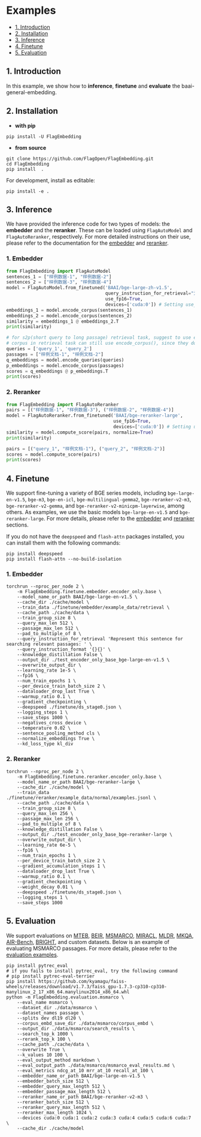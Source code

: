 # Examples

- [1. Introduction](#1-Introduction)
- [2. Installation](#2-Installation)
- [3. Inference](#3-Inference)
- [4. Finetune](#4-Finetune)
- [5. Evaluation](#5-Evaluation)

## 1. Introduction

In this example, we show how to **inference**, **finetune** and **evaluate** the baai-general-embedding.

## 2. Installation

* **with pip**

```shell
pip install -U FlagEmbedding
```

* **from source**

```shell
git clone https://github.com/FlagOpen/FlagEmbedding.git
cd FlagEmbedding
pip install  .
```

For development, install as editable:

```shell
pip install -e .
```

## 3. Inference

We have provided the inference code for two types of models: the **embedder** and the **reranker**. These can be loaded using `FlagAutoModel` and `FlagAutoReranker`, respectively. For more detailed instructions on their use, please refer to the documentation for the [embedder](https://github.com/FlagOpen/FlagEmbedding/tree/master/examples/inference/embedder) and [reranker](https://github.com/FlagOpen/FlagEmbedding/tree/master/examples/inference/reranker).

### 1. Embedder

```python
from FlagEmbedding import FlagAutoModel
sentences_1 = ["样例数据-1", "样例数据-2"]
sentences_2 = ["样例数据-3", "样例数据-4"]
model = FlagAutoModel.from_finetuned('BAAI/bge-large-zh-v1.5', 
                                     query_instruction_for_retrieval="为这个句子生成表示以用于检索相关文章：",
                                     use_fp16=True,
                                     devices=['cuda:0']) # Setting use_fp16 to True speeds up computation with a slight performance degradation
embeddings_1 = model.encode_corpus(sentences_1)
embeddings_2 = model.encode_corpus(sentences_2)
similarity = embeddings_1 @ embeddings_2.T
print(similarity)

# for s2p(short query to long passage) retrieval task, suggest to use encode_queries() which will automatically add the instruction to each query
# corpus in retrieval task can still use encode_corpus(), since they don't need instruction
queries = ['query_1', 'query_2']
passages = ["样例文档-1", "样例文档-2"]
q_embeddings = model.encode_queries(queries)
p_embeddings = model.encode_corpus(passages)
scores = q_embeddings @ p_embeddings.T
print(scores)
```

### 2. Reranker

```python
from FlagEmbedding import FlagAutoReranker
pairs = [("样例数据-1", "样例数据-3"), ("样例数据-2", "样例数据-4")]
model = FlagAutoReranker.from_finetuned('BAAI/bge-reranker-large',
                                        use_fp16=True,
                                        devices=['cuda:0']) # Setting use_fp16 to True speeds up computation with a slight performance degradation
similarity = model.compute_score(pairs, normalize=True)
print(similarity)

pairs = [("query_1", "样例文档-1"), ("query_2", "样例文档-2")]
scores = model.compute_score(pairs)
print(scores)
```

## 4. Finetune

We support fine-tuning a variety of BGE series models, including `bge-large-en-v1.5`, `bge-m3`, `bge-en-icl`, `bge-multilingual-gemma2`, `bge-reranker-v2-m3`, `bge-reranker-v2-gemma`, and `bge-reranker-v2-minicpm-layerwise`, among others. As examples, we use the basic models `bge-large-en-v1.5` and `bge-reranker-large`. For more details, please refer to the [embedder](https://github.com/FlagOpen/FlagEmbedding/tree/master/examples/finetune/embedder) and [reranker](https://github.com/FlagOpen/FlagEmbedding/tree/master/examples/finetune/reranker) sections.

If you do not have the `deepspeed` and `flash-attn` packages installed, you can install them with the following commands:
```shell
pip install deepspeed
pip install flash-attn --no-build-isolation
```

### 1. Embedder

```shell
torchrun --nproc_per_node 2 \
    -m FlagEmbedding.finetune.embedder.encoder_only.base \
    --model_name_or_path BAAI/bge-large-en-v1.5 \
    --cache_dir ./cache/model \
    --train_data ./finetune/embedder/example_data/retrieval \
    --cache_path ./cache/data \
    --train_group_size 8 \
    --query_max_len 512 \
    --passage_max_len 512 \
    --pad_to_multiple_of 8 \
    --query_instruction_for_retrieval 'Represent this sentence for searching relevant passages: ' \
    --query_instruction_format '{}{}' \
    --knowledge_distillation False \
    --output_dir ./test_encoder_only_base_bge-large-en-v1.5 \
    --overwrite_output_dir \
    --learning_rate 1e-5 \
    --fp16 \
    --num_train_epochs 1 \
    --per_device_train_batch_size 2 \
    --dataloader_drop_last True \
    --warmup_ratio 0.1 \
    --gradient_checkpointing \
    --deepspeed ./finetune/ds_stage0.json \
    --logging_steps 1 \
    --save_steps 1000 \
    --negatives_cross_device \
    --temperature 0.02 \
    --sentence_pooling_method cls \
    --normalize_embeddings True \
    --kd_loss_type kl_div
```

### 2. Reranker

```shell
torchrun --nproc_per_node 2 \
    -m FlagEmbedding.finetune.reranker.encoder_only.base \
    --model_name_or_path BAAI/bge-reranker-large \
    --cache_dir ./cache/model \
    --train_data ./finetune/reranker/example_data/normal/examples.jsonl \
    --cache_path ./cache/data \
    --train_group_size 8 \
    --query_max_len 256 \
    --passage_max_len 256 \
    --pad_to_multiple_of 8 \
    --knowledge_distillation False \
    --output_dir ./test_encoder_only_base_bge-reranker-large \
    --overwrite_output_dir \
    --learning_rate 6e-5 \
    --fp16 \
    --num_train_epochs 1 \
    --per_device_train_batch_size 2 \
    --gradient_accumulation_steps 1 \
    --dataloader_drop_last True \
    --warmup_ratio 0.1 \
    --gradient_checkpointing \
    --weight_decay 0.01 \
    --deepspeed ./finetune/ds_stage0.json \
    --logging_steps 1 \
    --save_steps 1000
```

## 5. Evaluation

We support evaluations on [MTEB](https://github.com/embeddings-benchmark/mteb), [BEIR](https://github.com/beir-cellar/beir), [MSMARCO](https://microsoft.github.io/msmarco/), [MIRACL](https://github.com/project-miracl/miracl), [MLDR](https://huggingface.co/datasets/Shitao/MLDR), [MKQA](https://github.com/apple/ml-mkqa), [AIR-Bench](https://github.com/AIR-Bench/AIR-Bench), [BRIGHT](https://brightbenchmark.github.io/), and custom datasets. Below is an example of evaluating MSMARCO passages. For more details, please refer to the [evaluation examples](https://github.com/FlagOpen/FlagEmbedding/tree/master/examples/evaluation).

```shell
pip install pytrec_eval
# if you fails to install pytrec_eval, try the following command
# pip install pytrec-eval-terrier
pip install https://github.com/kyamagu/faiss-wheels/releases/download/v1.7.3/faiss_gpu-1.7.3-cp310-cp310-manylinux_2_17_x86_64.manylinux2014_x86_64.whl
python -m FlagEmbedding.evaluation.msmarco \
    --eval_name msmarco \
    --dataset_dir ./data/msmarco \
    --dataset_names passage \
    --splits dev dl19 dl20 \
    --corpus_embd_save_dir ./data/msmarco/corpus_embd \
    --output_dir ./data/msmarco/search_results \
    --search_top_k 1000 \
    --rerank_top_k 100 \
    --cache_path ./cache/data \
    --overwrite True \
    --k_values 10 100 \
    --eval_output_method markdown \
    --eval_output_path ./data/msmarco/msmarco_eval_results.md \
    --eval_metrics ndcg_at_10 mrr_at_10 recall_at_100 \
    --embedder_name_or_path BAAI/bge-large-en-v1.5 \
    --embedder_batch_size 512 \
    --embedder_query_max_length 512 \
    --embedder_passage_max_length 512 \
    --reranker_name_or_path BAAI/bge-reranker-v2-m3 \
    --reranker_batch_size 512 \
    --reranker_query_max_length 512 \
    --reranker_max_length 1024 \
    --devices cuda:0 cuda:1 cuda:2 cuda:3 cuda:4 cuda:5 cuda:6 cuda:7 \
    --cache_dir ./cache/model
```

